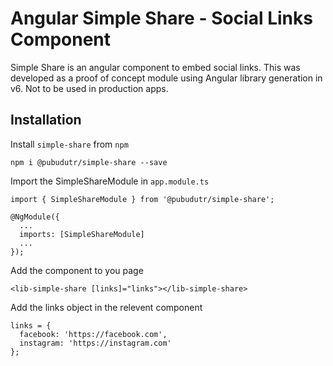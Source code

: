 # Angular Simple Share - Social Links Component

Simple Share is an angular component to embed social links. This was developed as a proof of concept module using Angular library generation in v6. Not to be used in production apps.

## Installation

Install `simple-share` from `npm`

```npm i @pubudutr/simple-share --save```

Import the SimpleShareModule in `app.module.ts`

```
import { SimpleShareModule } from '@pubudutr/simple-share';

@NgModule({
  ...
  imports: [SimpleShareModule]
  ...
});
```

Add the component to you page

```
<lib-simple-share [links]="links"></lib-simple-share>
```

Add the links object in the relevent component

```
links = {
  facebook: 'https://facebook.com',
  instagram: 'https://instagram.com'
};
```